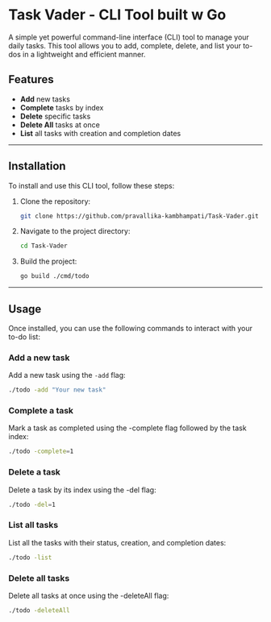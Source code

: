 # Task Vader - CLI Tool built w Go

A simple yet powerful command-line interface (CLI) tool to manage your daily tasks. This tool allows you to add, complete, delete, and list your to-dos in a lightweight and efficient manner.

## Features

- **Add** new tasks
- **Complete** tasks by index
- **Delete** specific tasks
- **Delete All** tasks at once
- **List** all tasks with creation and completion dates

---

## Installation

To install and use this CLI tool, follow these steps:

1. Clone the repository:

   ```bash
   git clone https://github.com/pravallika-kambhampati/Task-Vader.git
   ```

2. Navigate to the project directory:

   ```bash
   cd Task-Vader
   ```

3. Build the project:

   ```bash
   go build ./cmd/todo
   ```

---

## Usage

Once installed, you can use the following commands to interact with your to-do list:

### Add a new task

Add a new task using the `-add` flag:

```bash
./todo -add "Your new task"
```

### Complete a task

Mark a task as completed using the -complete flag followed by the task index:

```bash
./todo -complete=1
```

### Delete a task

Delete a task by its index using the -del flag:

```bash
./todo -del=1
```

### List all tasks

List all the tasks with their status, creation, and completion dates:

```bash
./todo -list
```

### Delete all tasks

Delete all tasks at once using the -deleteAll flag:

```bash
./todo -deleteAll
```
